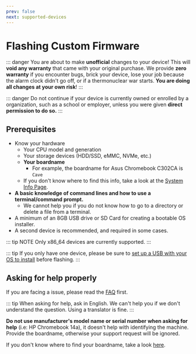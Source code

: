 ```yaml
---
prev: false
next: supported-devices
---
```

# Flashing Custom Firmware

::: danger
You are about to make **unofficial** changes to your device! This will **void any warranty** that came with your original purchase. We provide **zero warranty** if you encounter bugs, brick your device, lose your job because the alarm clock didn't go off, or if a thermonuclear war starts. **You are doing all changes at your own risk**!
:::

::: danger
Do not continue if your device is currently owned or enrolled by a organization, such as a school or employer, unless you were given **direct permission to do so.**
:::

## Prerequisites

* Know your hardware 
  * Your CPU model and generation
  * Your storage devices (HDD/SSD, eMMC, NVMe, etc.)
  * **Your boardname**
    * For example, the boardname for Asus Chromebook C302CA is `Cave`
  * If you don't know where to find this info, take a look at the [System Info Page](system-info.md).
* **A basic knowledge of command lines and how to use a terminal/command prompt.**
  * We cannot help you if you do not know how to go to a directory or delete a file from a terminal.
* A minimum of an 8GB USB drive or SD Card for creating a bootable OS installer.
* A second device is recommended, and required in some cases.

::: tip NOTE
Only x86_64 devices are currently supported.
:::

::: tip
If you only have one device, please be sure to [set up a USB with your OS to install](ventoy.md) before flashing.
:::

## Asking for help properly

If you are facing a issue, please read the [FAQ](../faq.md) first.

::: tip
When asking for help, ask in English. We can't help you if we don't understand the question. Using a translator is fine.
:::

**Do not use manufacturer's model name or serial number when asking for help** (i.e: HP Chromebook 14a), it doesn't help with identifying the machine. Provide the boardname, otherwise your support request will be ignored. 

If you don't know where to find your boardname, take a look [here](system-info.md).
